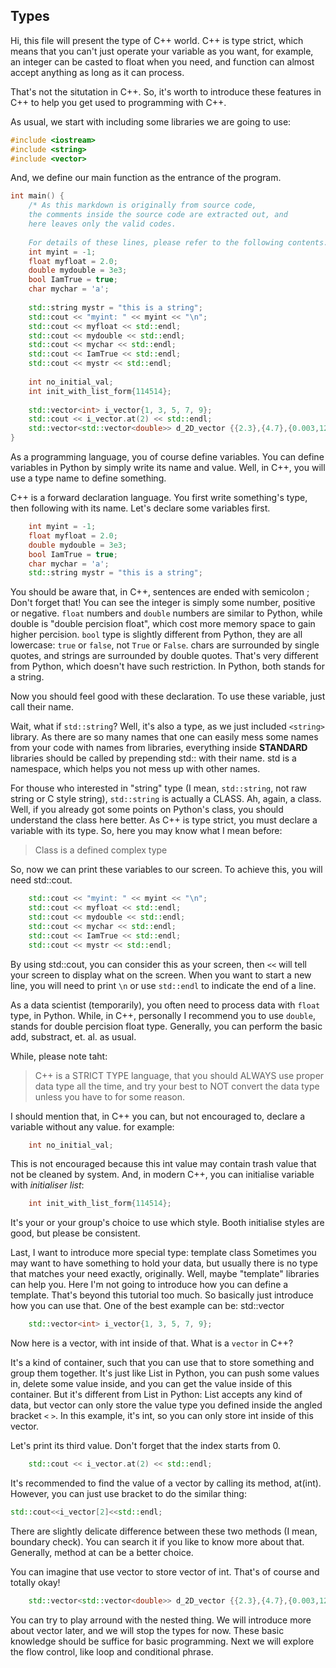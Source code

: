 ## Types

Hi, this file will present the type of C++ world.
C++ is type strict, which means that you can't just operate your variable
as you want, for example, an integer can be casted to float when you need,
and function can almost accept anything as long as it can process.

That's not the situtation in C++. So, it's worth to introduce these features
in C++ to help you get used to programming with C++.

As usual, we start with including some libraries we are going to use:
```cpp
#include <iostream>
#include <string>
#include <vector>
```

And, we define our main function as the entrance of the program.
```cpp
int main() {
    /* As this markdown is originally from source code, 
    the comments inside the source code are extracted out, and
    here leaves only the valid codes.
    
    For details of these lines, please refer to the following contents. */
    int myint = -1;
    float myfloat = 2.0;
    double mydouble = 3e3;
    bool IamTrue = true;
    char mychar = 'a';
    
    std::string mystr = "this is a string";
    std::cout << "myint: " << myint << "\n";
    std::cout << myfloat << std::endl;
    std::cout << mydouble << std::endl;
    std::cout << mychar << std::endl;
    std::cout << IamTrue << std::endl;
    std::cout << mystr << std::endl;
    
    int no_initial_val;
    int init_with_list_form{114514};
    
    std::vector<int> i_vector{1, 3, 5, 7, 9};
    std::cout << i_vector.at(2) << std::endl;
    std::vector<std::vector<double>> d_2D_vector {{2.3},{4.7},{0.003,1234.0}};
}
```
As a programming language, you of course define variables.
You can define variables in Python by simply write its name and value.
Well, in C++, you will use a type name to define something.

C++ is a forward declaration language. You first write something's type, then following
with its name. Let's declare some variables first.
```cpp
    int myint = -1;
    float myfloat = 2.0;
    double mydouble = 3e3;
    bool IamTrue = true;
    char mychar = 'a';
    std::string mystr = "this is a string";
```
You should be aware that, in C++, sentences are ended with semicolon ; Don't forget that!
You can see the integer is simply some number, positive or negative. `float` numbers and `double`
numbers are similar to Python, while double is "double percision float", which cost more
memory space to gain higher percision. `bool` type is slightly different from Python, they
are all lowercase: `true` or `false`, not `True` or `False`.
chars are surrounded by single quotes, and strings are surrounded by double quotes.
That's very different from Python, which doesn't have such restriction. In Python,
both stands for a string.

Now you should feel good with these declaration. To use these variable, just call their name.

Wait, what if `std::string`? Well, it's also a type, as we just included `<string>` library.
As there are so many names that one can easily mess some names from your code with names
from libraries, everything inside **STANDARD** libraries should be called by prepending std:: with
their name. std is a namespace, which helps you not mess up with other names.

For thouse who interested in "string" type (I mean, `std::string`, not raw string or C style string),
`std::string` is actually a CLASS. Ah, again, a class. Well, if you already got some points on Python's
class, you should understand the class here better. As C++ is type strict, you must declare
a variable with its type. So, here you may know what I mean before:
> Class is a defined complex type

So, now we can print these variables to our screen. To achieve this, you will need std::cout.
```cpp
    std::cout << "myint: " << myint << "\n";
    std::cout << myfloat << std::endl;
    std::cout << mydouble << std::endl;
    std::cout << mychar << std::endl;
    std::cout << IamTrue << std::endl;
    std::cout << mystr << std::endl;
```
By using std::cout, you can consider this as your screen, then `<<` will tell your screen to
display what on the screen. When you want to start a new line, you will need to print `\n` or
use `std::endl` to indicate the end of a line.

As a data scientist (temporarily), you often need to process data with `float` type, in Python.
While, in C++, personally I recommend you to use `double`, stands for double percision float type.
Generally, you can perform the basic add, substract, et. al. as usual.

While, please note taht:

> C++ is a STRICT TYPE language, that you should ALWAYS use proper data type all the time, and
> try your best to NOT convert the data type unless you have to for some reason.

I should mention that, in C++ you can, but not encouraged to, declare a variable without any
value. for example:
```cpp
    int no_initial_val;
```
This is not encouraged because this int value may contain trash value that not be cleaned by system.
And, in modern C++, you can initialise variable with *initialiser list*:
```cpp
    int init_with_list_form{114514};
```
It's your or your group's choice to use which style. Booth initialise styles are good, but please
be consistent.

Last, I want to introduce more special type: template class
Sometimes you may want to have something to hold your data, but usually there is no type that
matches your need exactly, originally. Well, maybe "template" libraries can help you.
Here I'm not going to introduce how you can define a template. That's beyond this tutorial too much.
So basically just introduce how you can use that. One of the best example can be: std::vector
```cpp
    std::vector<int> i_vector{1, 3, 5, 7, 9};
```
Now here is a vector, with int inside of that. What is a `vector` in C++? 

It's a kind of container,
such that you can use that to store something and group them together. It's just like
List in Python, you can push some values in, delete some value inside, and you can get the value
inside of this container. But it's different from List in Python: List accepts any kind of data,
but vector can only store the value type you defined inside the angled bracket `<` `>`. In this example,
it's int, so you can only store int inside of this vector.

Let's print its third value. Don't forget that the index starts from 0.

```cpp
    std::cout << i_vector.at(2) << std::endl;
```

It's recommended to find the value of a vector by calling its method, at(int). However, you can just
use bracket to do the similar thing:
```cpp
std::cout<<i_vector[2]<<std::endl;
```
There are slightly delicate difference between these two methods (I mean, boundary check). You can
search it if you like to know more about that. Generally, method at can be a better choice.

You can imagine that use vector to store vector of int. That's of course and totally okay!

```cpp
    std::vector<std::vector<double>> d_2D_vector {{2.3},{4.7},{0.003,1234.0}};
```

You can try to play arround with the nested thing. We will introduce more about vector later,
and we will stop the types for now. These basic knowledge should be suffice for basic programming.
Next we will explore the flow control, like loop and conditional phrase.
